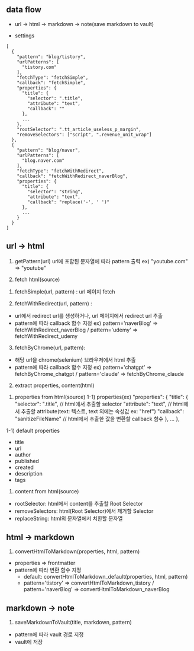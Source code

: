 ## data flow
- url -> html -> markdown -> note(save markdown to vault)

- settings
```
[
  {
    "pattern": "blog/tistory",
    "urlPatterns": [
      "tistory.com"
    ],
    "fetchType": "fetchSimple",
    "callback": "fetchSimple",
    "properties": {
      "title": {
        "selector": ".title",
        "attribute": "text",
        "callback": ""
      },
      ...
    },
    "rootSelector": ".tt_article_useless_p_margin",
    "removeSelectors": ["script", ".revenue_unit_wrap"]
  },
  {
    "pattern": "blog/naver",
    "urlPatterns": [
      "blog.naver.com"
    ],
    "fetchType": "fetchWithRedirect",
    "callback": "fetchWithRedirect_naverBlog",
    "properties": {
      "title": {
        "selector": "string",
        "attribute": "text",
        "callback": "replace('-', ' ')"
      },
      ...
    }
  }
]
```


## url -> html
1. getPattern(url)
url에 포함된 문자열에 따라 pattern 출력
ex) "youtube.com" => "youtube"

2. fetch html(source)
1) fetchSimple(url, pattern) : url 페이지 fetch

2) fetchWithRedirect(url, pattern) : 
- url에서 redirect url를 생성하거나, url 페이지에서 redirect url 추출
- pattern에 따라 callback 함수 지정
ex) pattern='naverBlog' => fetchWithRedirect_naverBlog / pattern='udemy' => fetchWithRedirect_udemy

3) fetchByChrome(url, pattern):
- 해당 url을 chrome(selenium) 브라우저에서 html 추출
- pattern에 따라 callback 함수 지정
ex) pattern='chatgpt' => fetchByChrome_chatgpt / pattern='claude' => fetchByChrome_claude

2. extract properties, content(html)

1) properties from html(source)
1-1) properties(ex)
    "properties": {
      "title": {
        "selector": ".title",  // html에서 추출할 selector
        "attribute": "text",  // html에서 추출할 attribute(text: 텍스트, text 외에는 속성값 ex: "href")
        "callback": "sanitizeFileName"  // html에서 추출한 값을 변환할 callback 함수
      },
      ...
    },

1-1) default properties
- title
- url
- author
- published
- created
- description
- tags

1) content from html(source)
- rootSelector: html에서 content를 추출할 Root Selector
- removeSelectors: html(Root Selector)에서 제거할 Selector
- replaceString: html의 문자열에서 치환할 문자열


## html -> markdown

1. convertHtmlToMarkdown(properties, html, pattern)
- properties => frontmatter
- pattern에 따라 변환 함수 지정
  - default: convertHtmlToMarkdown_default(properties, html, pattern)
  - pattern='tistory' => convertHtmlToMarkdown_tistory / pattern='naverBlog' => convertHtmlToMarkdown_naverBlog

## markdown -> note
1. saveMarkdownToVault(title, markdown, pattern)
- pattern에 따라 vault 경로 지정
- vault에 저장

